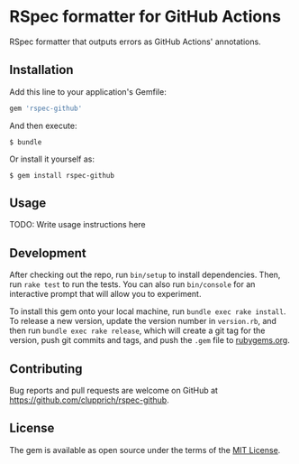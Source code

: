# RSpec formatter for GitHub Actions

RSpec formatter that outputs errors as GitHub Actions' annotations.

## Installation

Add this line to your application's Gemfile:

```ruby
gem 'rspec-github'
```

And then execute:

    $ bundle

Or install it yourself as:

    $ gem install rspec-github

## Usage

TODO: Write usage instructions here

## Development

After checking out the repo, run `bin/setup` to install dependencies. Then, run `rake test` to run the tests. You can also run `bin/console` for an interactive prompt that will allow you to experiment.

To install this gem onto your local machine, run `bundle exec rake install`. To release a new version, update the version number in `version.rb`, and then run `bundle exec rake release`, which will create a git tag for the version, push git commits and tags, and push the `.gem` file to [rubygems.org](https://rubygems.org).

## Contributing

Bug reports and pull requests are welcome on GitHub at https://github.com/clupprich/rspec-github.

## License

The gem is available as open source under the terms of the [MIT License](https://opensource.org/licenses/MIT).
